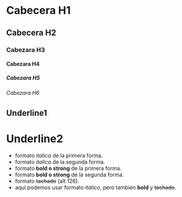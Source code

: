 # Cabecera H1
## Cabecera H2
### Cabezara H3
#### Cabezara H4
##### Cabezara H5
###### Cabezara H6

Underline1
----------

Underline2
==========

- formato *italica* de la primera forma.
- formato _italica_ de la segunda forma.
- formato **bold o strong** de la primera forma.
- formato __bold o strong__ de la segunda forma.
- formato ~~tachado~~ (alt 126).
- aqui podemos usar formato *italico*, pero tambien **bold** y ~~tachado~~.